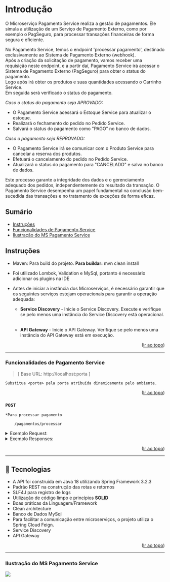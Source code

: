 <a name="readme-top"></a>

# Introdução

O Microserviço Pagamento Service realiza a gestão de pagamentos. Ele simula a utilização de um Serviço de Pagamento Externo, como por exemplo o PagSeguro, para processar transações financeiras de forma segura e eficiente.

No Pagamento Service, temos o endpoint 'processar pagamento', destinado exclusivamente ao Sistema de Pagamento Externo (webhook). </br>
Após a criação da solicitação de pagamento, vamos receber uma requisição neste endpoint, e a partir daí, Pagamento Service irá acessar o Sistema de Pagamento Externo (PagSeguro) para obter o status do pagamento.</br>
Logo após irá obter os produtos e suas quantidades acessando o Carrinho Service.</br>
Em seguida será verificado o status do pagamento. </br>

*Caso o status do pagamento seja APROVADO:*

* O Pagamento Service acessará o Estoque Service para atualizar o estoque.
* Realizará o fechamento do pedido no Pedido Service.
* Salvará o status do pagamento como "PAGO" no banco de dados.


*Caso o pagamento seja REPROVADO:*

* O Pagamento Service irá se comunicar com o Produto Service para cancelar a reserva dos produtos.
* Efetuará o cancelamento do pedido no Pedido Service.
* Atualizará o status do pagamento para "CANCELADO" e salva no banco de dados.

Este processo garante a integridade dos dados e o gerenciamento adequado dos pedidos, independentemente do resultado da transação. O Pagamento Service desempenha um papel fundamental na conclusão bem-sucedida das transações e no tratamento de exceções de forma eficaz.



## Sumário
* [Instruções](#instrucoes)
* [Funcionalidades de Pagamento Service](#funcionalidades-de-pagamento-service)
* [Ilustração do MS Pagamento Service](#ilustração-do-ms-pagamento-service)


## Instruções

- Maven: Para build do projeto. **Para buildar:** mvn clean install
- Foi utilizado Lombok, Validation e MySql, portanto é necessário adicionar os plugins na IDE
- Antes de iniciar a instância dos Microserviços, é necessário garantir que os seguintes serviços estejam operacionais para garantir a operação adequada:</br>

	* **Service Discovery** - Inicie o Service Discovery. Execute e verifique se pelo menos uma instância do Service Discovery está operacional.</br></br>
	
	* **API Gateway** - Inicie o API Gateway. Verifique se pelo menos uma instância do API Gateway está em execução.

<p align="right">(<a href="#readme-top">Ir ao topo</a>)</p>

---------

### Funcionalidades de Pagamento Service

>[ Base URL: http://localhost:porta ] 

`Substitua <porta> pela porta atribuída dinamicamente pelo ambiente.`

<p align="right">(<a href="#readme-top">Ir ao topo</a>)</p>

### ``POST``  
`*Para processar pagamento`

```
	/pagamentos/processar
```
<details>
  <summary>Exemplo Request:</summary>

```
curl --location 'http://localhost:9999/pagamentos/processar' \
--header 'Content-Type: application/json' \
--data '{
    "pagamentoExternoId": "37889def-1a69-4ca3-9cad-c69f94e483db"
}'
```
</details>

<details>
  <summary>Exemplo Responses:</summary>

200 - _OK_

```
```

404 - _Not Found_

```
{
    "code": "pagamento.pagamentoNaoEncontrado",
    "message": "Pagamento não encontrado."
}
```
</details>

<p align="right">(<a href="#readme-top">Ir ao topo</a>)</p>

---------

<a name="tecnologias"></a>
## 📍️ Tecnologias

- A API foi construída em Java 18 utilizando Spring Framework 3.2.3
- Padrão REST na construção das rotas e retornos
- SLF4J para registro de logs
- Utilização de código limpo e princípios **SOLID**
- Boas práticas da Linguagem/Framework
- Clean architecture
- Banco de Dados MySql
- Para facilitar a comunicação entre microserviços, o projeto utiliza o Spring Cloud Feign. 
- Service Discovery
- API Gateway

<p align="right">(<a href="#readme-top">Ir ao topo</a>)</p>

---------

### Ilustração do MS Pagamento Service

![](https://github.com/TatiGuisso/pagamento-service/blob/feature/fase5/src/main/java/document/pagamento-service.png)



